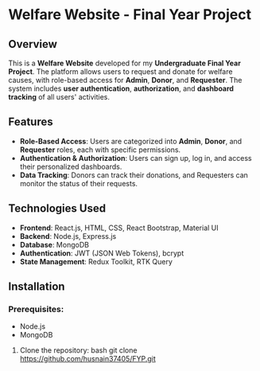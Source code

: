 # Welfare Website - Final Year Project

## Overview
This is a **Welfare Website** developed for my **Undergraduate Final Year Project**. The platform allows users to request and donate for welfare causes, with role-based access for **Admin**, **Donor**, and **Requester**. The system includes **user authentication**, **authorization**, and **dashboard tracking** of all users' activities. 

## Features
- **Role-Based Access**: Users are categorized into **Admin**, **Donor**, and **Requester** roles, each with specific permissions.
- **Authentication & Authorization**: Users can sign up, log in, and access their personalized dashboards.
- **Data Tracking**: Donors can track their donations, and Requesters can monitor the status of their requests.

## Technologies Used
- **Frontend**: React.js, HTML, CSS, React Bootstrap, Material UI
- **Backend**: Node.js, Express.js
- **Database**: MongoDB 
- **Authentication**: JWT (JSON Web Tokens), bcrypt
- **State Management**: Redux Toolkit, RTK Query

## Installation

### Prerequisites:
- Node.js
- MongoDB 

1. Clone the repository:
   bash
   git clone https://github.com/husnain37405/FYP.git
